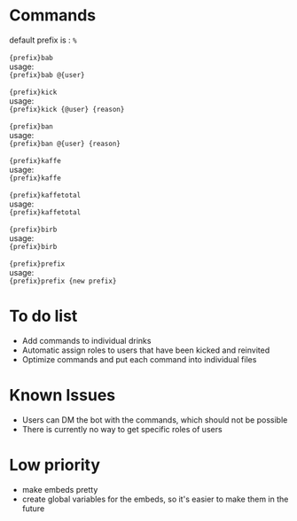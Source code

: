 # Commands
default prefix is : `%`
</br>
</br>
`{prefix}bab`</br>
usage:</br>
`{prefix}bab @{user}`</br>
</br>
`{prefix}kick`</br>
usage:</br>
`{prefix}kick {@user} {reason}`</br>
</br>
`{prefix}ban`</br>
usage:</br>
`{prefix}ban @{user} {reason}`</br>
</br>
`{prefix}kaffe`</br>
usage:</br>
`{prefix}kaffe`</br>
</br>
`{prefix}kaffetotal`</br>
usage:</br>
`{prefix}kaffetotal`</br>
</br>
`{prefix}birb`</br>
usage:</br>
`{prefix}birb`</br>
</br>
`{prefix}prefix`</br>
usage:</br>
`{prefix}prefix {new prefix}`</br>


# To do list
 - Add commands to individual drinks
 - Automatic assign roles to users that have been kicked and reinvited
 - Optimize commands and put each command into individual files 
 
# Known Issues
 - Users can DM the bot with the commands, which should not be possible
 - There is currently no way to get specific roles of users
 
# Low priority
 - make embeds pretty
 - create global variables for the embeds, so it's easier to make them in the future
